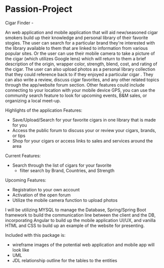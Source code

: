 # Passion-Project

Cigar Finder  - 

An web application and mobile application that will aid new/seasoned cigar smokers build up their knowledge and personal library of their favorite stogies. The user can search for a particular brand they're interested with the library available to them that are linked to information from various popular sites. Or the user can use their mobile camera to take a picture of the cigar (which utilizes Google lens) which will return to them a brief description of the origin, wrapper color, strength, blend, cost, and rating of the cigar. The user can also upload photos as a personal library collection that they could reference back to if they enjoyed a particular cigar . They can also write a review, discuss cigar favorites, and any other related topics through the app/website forum section. Other features could include connecting to your location with your mobile device GPS, you can use the community search feature to look for upcoming events, B&M sales, or organizing a local meet-up. 

Highlights of the application Features: 
  - Save/Upload/Search for your favorite cigars in one library that is made for you
  - Access the public forum to discuss your or review your cigars, brands, or tips
  - Shop for your cigars or access links to sales and services around the area
 
Current Features: 
  - Search through the list of cigars for your favorite
    - filter search by Brand, Countries, and Strength

Upcoming Features: 
  - Registration to your own account
  - Activation of the open forum
  - Utilize the mobile camera function to upload photos  
    

I will be utilizing MYSQL to manage the Database, Spring/Spring Boot framework to build the communication line between the client and the DB, incorporating Angular to build up the mobile application UI/UX, and vanilla HTML and CSS to build up an example of the website for presenting. 

Included with this package is: 
  - wireframe images of the potential web application and mobile app will look like 
  - UML 
  - JDL relationship outline for the tables to the entities 

